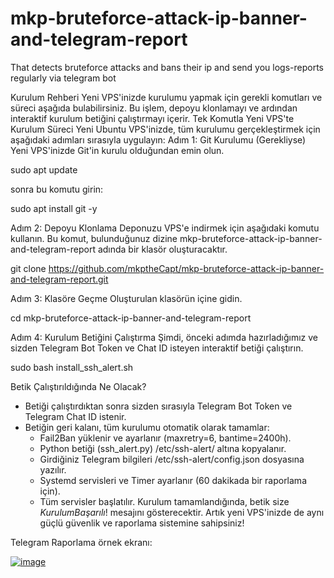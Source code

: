 # mkp-bruteforce-attack-ip-banner-and-telegram-report
That detects bruteforce attacks and bans their ip  and send you logs-reports regularly via telegram bot

Kurulum Rehberi
Yeni VPS'inizde kurulumu yapmak için gerekli komutları ve süreci aşağıda bulabilirsiniz. Bu işlem, depoyu klonlamayı ve ardından interaktif kurulum betiğini çalıştırmayı içerir.
Tek Komutla Yeni VPS'te Kurulum Süreci
Yeni Ubuntu VPS'inizde, tüm kurulumu gerçekleştirmek için aşağıdaki adımları sırasıyla uygulayın:
Adım 1: Git Kurulumu (Gerekliyse)
Yeni VPS'inizde Git'in kurulu olduğundan emin olun.

sudo apt update

sonra bu komutu girin:

sudo apt install git -y

Adım 2: Depoyu Klonlama
Deponuzu VPS'e indirmek için aşağıdaki komutu kullanın. Bu komut, bulunduğunuz dizine mkp-bruteforce-attack-ip-banner-and-telegram-report adında bir klasör oluşturacaktır.


git clone https://github.com/mkptheCapt/mkp-bruteforce-attack-ip-banner-and-telegram-report.git


Adım 3: Klasöre Geçme
Oluşturulan klasörün içine gidin.

cd mkp-bruteforce-attack-ip-banner-and-telegram-report

Adım 4: Kurulum Betiğini Çalıştırma
Şimdi, önceki adımda hazırladığımız ve sizden Telegram Bot Token ve Chat ID isteyen interaktif betiği çalıştırın.

sudo bash install_ssh_alert.sh

Betik Çalıştırıldığında Ne Olacak?
 * Betiği çalıştırdıktan sonra sizden sırasıyla Telegram Bot Token ve Telegram Chat ID istenir.
 * Betiğin geri kalanı, tüm kurulumu otomatik olarak tamamlar:
   * Fail2Ban yüklenir ve ayarlanır (maxretry=6, bantime=2400h).
   * Python betiği (ssh_alert.py) /etc/ssh-alert/ altına kopyalanır.
   * Girdiğiniz Telegram bilgileri /etc/ssh-alert/config.json dosyasına yazılır.
   * Systemd servisleri ve Timer ayarlanır (60 dakikada bir raporlama için).
   * Tüm servisler başlatılır.
Kurulum tamamlandığında, betik size $Kurulum Başarılı!$ mesajını gösterecektir.
Artık yeni VPS'inizde de aynı güçlü güvenlik ve raporlama sistemine sahipsiniz!

Telegram Raporlama örnek ekranı: 

<a href="https://ibb.co/V0wk4Cjf"><img src="https://i.ibb.co/PsDVHWmq/image.png" alt="image" border="0"></a>
